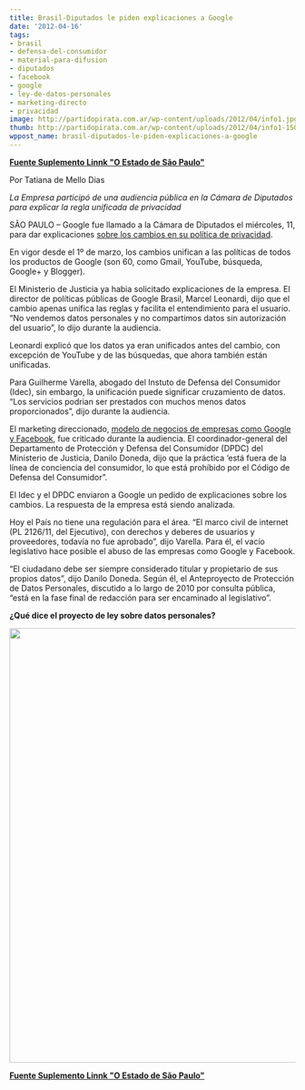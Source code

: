 ```yaml
---
title: Brasil-Diputados le piden explicaciones a Google
date: '2012-04-16'
tags:
- brasil
- defensa-del-consumidor
- material-para-difusion
- diputados
- facebook
- google
- ley-de-datos-personales
- marketing-directo
- privacidad
image: http://partidopirata.com.ar/wp-content/uploads/2012/04/info1.jpg
thumb: http://partidopirata.com.ar/wp-content/uploads/2012/04/info1-150x150.jpg
wppost_name: brasil-diputados-le-piden-explicaciones-a-google
---
```


<strong><a href="http://blogs.estadao.com.br/link/deputados-pedem-explicacoes-do-google/" target="_blank">Fuente Suplemento Linnk "O Estado de São Paulo"</a></strong>

Por Tatiana de Mello Dias

<em>La Empresa participó de una audiencia pública en la Cámara de Diputados para explicar la regla unificada de privacidad</em>

SÃO PAULO – Google fue llamado a la Cámara de Diputados el miércoles, 11, para dar explicaciones <a href="http://blogs.estadao.com.br/link/fora-do-funil/">sobre los cambios en su política de privacidad</a>.

En vigor desde el 1º de marzo, los cambios unifican a las políticas de todos los productos de Google (son 60, como Gmail, YouTube, búsqueda, Google+ y Blogger).

El Ministerio de Justicia ya habia solicitado explicaciones de la empresa. El director de políticas públicas de Google Brasil, Marcel Leonardi, dijo que el cambio apenas unifica las reglas y facilita el entendimiento para el usuario. “No vendemos datos personales y no compartimos datos sin autorización del usuario”, lo dijo durante la audiencia.

Leonardi explicó que los datos ya eran unificados antes del cambio, con excepción de YouTube y de las búsquedas, que ahora también están unificadas.

Para Guilherme Varella, abogado del Instuto de Defensa del Consumidor (Idec), sin embargo, la unificación puede significar cruzamiento de datos. “Los servicios podrian ser prestados con muchos menos datos proporcionados”, dijo durante la audiencia.

El marketing direccionado, <a href="http://blogs.estadao.com.br/link/o-que-parece-gratis-e-pago-com-seus-dados/">modelo de negocios de empresas como Google y Facebook</a>, fue criticado durante la audiencia. El coordinador-general del Departamento de Protección y Defensa del Consumidor (DPDC) del Ministerio de Justicia, Danilo Doneda, dijo que la práctica ‘está fuera de la línea de conciencia del consumidor, lo que está prohíbido por el Código de Defensa del Consumidor”.

El Idec y el DPDC enviaron a Google un pedido de explicaciones sobre los cambios. La respuesta de la empresa está siendo analizada.

Hoy el País no tiene una regulación para el área. “El marco civil de internet (PL 2126/11, del Ejecutivo), con derechos y deberes de usuarios y proveedores, todavía no fue aprobado”, dijo Varella. Para él, el vacío legislativo hace posible el abuso de las empresas como Google y Facebook.

“El ciudadano debe ser siempre considerado titular y propietario de sus propios datos”, dijo Danilo Doneda. Según él, el Anteproyecto de Protección de Datos Personales, discutido a lo largo de 2010 por consulta pública, “está en la fase final de redacción para ser encaminado al legislativo”.

<strong>¿Qué dice el proyecto de ley sobre datos personales?</strong>

<a href="http://partidopirata.com.ar/wp-content/uploads/2012/04/info1.jpg"><img class="aligncenter size-full wp-image-3965" title="Sobre Privacidad" src="http://partidopirata.com.ar/wp-content/uploads/2012/04/info1.jpg" alt="" width="590" height="764" /></a>

<strong><a href="http://blogs.estadao.com.br/link/deputados-pedem-explicacoes-do-google/" target="_blank">Fuente Suplemento Linnk "O Estado de São Paulo"</a></strong>
